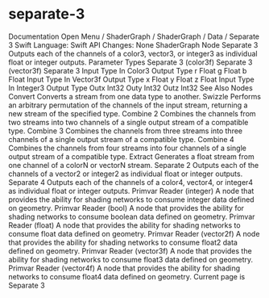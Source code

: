 # separate-3
 Documentation 
 Open Menu 
/
 ShaderGraph 
/
ShaderGraph
/
 Data 
/
 Separate 3 
Swift
Language: 
Swift
 API Changes: 
None
ShaderGraph Node
Separate 3
Outputs each of the channels of a color3, vector3, or integer3 as individual float or integer outputs.
Parameter Types
 Separate 3 (color3f) 
 Separate 3 (vector3f) 
 Separate 3 
Input
Type
In
Color3
Output
Type
r
Float
g
Float
b
Float
Input
Type
In
Vector3f
Output
Type
x
Float
y
Float
z
Float
Input
Type
In
Integer3
Output
Type
Outx
Int32
Outy
Int32
Outz
Int32
See Also
Nodes
Convert
Converts a stream from one data type to another.
Swizzle
Performs an arbitrary permutation of the channels of the input stream, returning a new stream of the specified type.
Combine 2
Combines the channels from two streams into two channels of a single output stream of a compatible type.
Combine 3
Combines the channels from three streams into three channels of a single output stream of a compatible type.
Combine 4
Combines the channels from four streams into four channels of a single output stream of a compatible type.
Extract
Generates a float stream from one channel of a color​N o​r vector​N ​stream.
Separate 2
Outputs each of the channels of a vector2 or integer2 as individual float or integer outputs.
Separate 4
Outputs each of the channels of a color4, vector4, or integer4 as individual float or integer outputs.
Primvar Reader (integer)
A node that provides the ability for shading networks to consume integer data defined on geometry.
Primvar Reader (bool)
A node that provides the ability for shading networks to consume boolean data defined on geometry.
Primvar Reader (float)
A node that provides the ability for shading networks to consume float data defined on geometry.
Primvar Reader (vector2f)
A node that provides the ability for shading networks to consume float2 data defined on geometry.
Primvar Reader (vector3f)
A node that provides the ability for shading networks to consume float3 data defined on geometry.
Primvar Reader (vector4f)
A node that provides the ability for shading networks to consume float4 data defined on geometry.
 Current page is Separate 3 